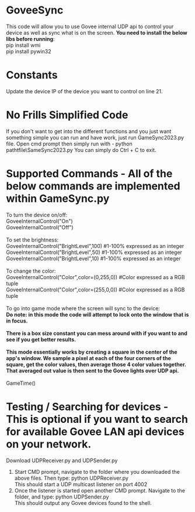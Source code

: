 # GoveeSync
This code will allow you to use Govee internal UDP api to control your device as well as sync what is on the screen. <strong>You need to install the below libs before running</strong>:<br>
pip install wmi<br>
pip install pywin32

# Constants
Update the device IP of the device you want to control on line 21.

# No Frills Simplified Code

If you don't want to get into the different functions and you just want something simple you can run and have work, just run GameSync2023.py file. 
Open cmd prompt then simply run with - python pathtfile\SameSync2023.py
You can simply do Ctrl + C to exit.

# Supported Commands - All of the below commands are implemented within GameSync.py

To turn the device on/off:<br>
GoveeInternalControl("On")<br>
GoveeInternalControl("Off")<br>
<br>
To set the brightness:<br>
GoveeInternalControl("BrightLevel",100) #1-100% expressed as an integer<br>
GoveeInternalControl("BrightLevel",50) #1-100% expressed as an integer<br>
GoveeInternalControl("BrightLevel",10) #1-100% expressed as an integer<br>
<br>
To change the color:<br>
GoveeInternalControl("Color",color=(0,255,0)) #Color expressed as a RGB tuple<br>
GoveeInternalControl("Color",color=(255,0,0)) #Color expressed as a RGB tuple<br>
<br>
To go into game mode where the screen will sync to the device:<br>
<strong>Do note: in this mode the code will attempt to lock onto the window that is in focus.<br><br>There is a box size constant you can mess around with if you want to and see if you get better results.<br><br>This mode essentially works by creating a square in the center of the app's window. We sample a pixel at each of the four corners of the square, get the color values, then average those 4 color values together. That averaged out value is then sent to the Govee lights over UDP api.</strong><br>
<br>
GameTime()

# Testing / Searching for devices - This is optional if you want to search for available Govee LAN api devices on your network. 
Download UDPReceiver.py and UDPSender.py
<ol>
<li>Start CMD prompt, navigate to the folder where you downloaded the above files. Then type: python UDPReceiver.py<br>This should start a UDP multicast listener on port 4002</li>
<li>Once the listener is started open another CMD prompt. Navigate to the folder, and type: python UDPSender.py<br>This should output any Govee devices found to the shell.</li>
</ol>


